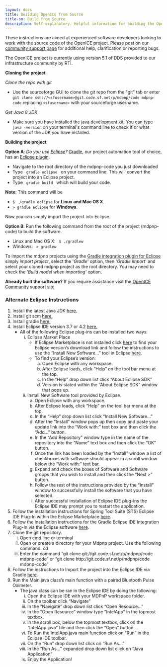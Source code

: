 ```yaml
---
layout: docs
title: Building OpenICE from Source
title-sm: Build from Source
description: Self explanatory. Helpful information for building the OpenICE project from source. These instructions are aimed at experienced software developers looking to work with the source code of the OpenICE project.
---
```


These instructions are aimed at experienced software developers looking to work with the source code of the OpenICE project. Please post on our [community support page](http://community.openice.info) for additional help, clarification or reporting bugs.

The OpenICE project is currently using version 5.1 of DDS provided to our infrastructure community by RTI.

**Cloning the project**

_Clone the repo with git_ 
 
* Use the sourceforge GUI to clone the git repo from the "git" tab or enter `git clone ssh://<sfusername>@git.code.sf.net/p/mdpnp/code mdpnp-code` replacing `<sfusername>` with your sourceforge username.

_Get Java 8 JDK_ 
 
* Make sure you have installed the [java development kit](http://www.oracle.com/technetwork/java/javase/downloads/jdk8-downloads-2133151.html). You can type `java -version` on your terminal's command line to check if or what version of the JDK you have installed.

**Building the project**


**Option A**: _Do you use [Eclipse](http://www.eclipse.org)?_ [Gradle](http://www.gradle.org/), our project automation tool of choice, has an [Eclipse plugin](http://gradle.org/docs/current/userguide/eclipse_plugin.html).

* Navigate to the root directory of the mdpnp-code you just downloaded
* Type <code> gradle eclipse </code> on your command line. This will convert the project into an Eclipse project.
* Type <code> gradle build </code> which will build your code.
        
**Note**: This command will be 

*   `$ ./gradle eclipse` for **Linux and Mac OS X**.  
*   `> gradle eclipse` for **Windows**.

Now you can simply import the project into Eclipse. 

**Option B**: Run the following command from the root of the project (mdpnp-code) to build the software.

* Linux and Mac OS X:     <code> $ ./gradlew</code>      
* Windows:     <code> > gradlew</code>

To import the mdpnp projects using the [Gradle integration plugin for Eclipse](http://marketplace.eclipse.org/content/gradle-integration-eclipse-44) simply _import project_, select the '*Gradle*' option, then '*Gradle import*' and select your cloned mdpnp project as the root directory. You may need to check the _'Build model when importing'_ option.

**Already built the software?** 
If you require assistance visit the [OpenICE Community](http://community.openice.info) support site.


### Alternate Eclipse Instructions ###
<ol class = "topOrderedList" type = "1"><li>Install the latest Java JDK <a href = "http://www.oracle.com/technetwork/java/javase/downloads/index.html">here.</a></li><li>Install git scm <a href = "http://git-scm.com/downloads">here.</a></li><li>Install gradle <a href = "http://www.gradle.org/downloads">here.</a></li><li>Install Eclipse IDE version 3.7 or 4.2 <a href = "http://www.eclipse.org/downloads/download.php?file=/technology/epp/downloads/release/juno/SR1/eclipse-java-juno-SR1-win32-x86_64.zip">here.</a><ul class = "firstIndentedUnorderedList" type = "square"><li>All of the following Eclipse plug-ins can be installed two ways:<ol type = "i"><li>Eclipse Market Place<ul class = "secondIndentedUnorderedList" type = "circle"><li>If Eclipse Marketplace is not installed click <a href="http://www.eclipse.org/mpc/archive.php">here</a> to find your Eclipse version’s download link and follow the instructions to use the “Install New Software…” tool in Eclipse <a href = "#InstallNewSoftwareTool">here</a>.</li><li>To find your Eclipse’s version:<ol class = "secondIndentedOrderedList" type = "a"><li>Open Eclipse with any workspace.</li><li>After Eclipse loads, click “Help” on the tool bar menu at the top.</li><li>In the “Help” drop down list click “About Eclipse SDK”</li><li>Version is stated within the “About Eclipse SDK” window that pops up.</li></ol></li></ul></li><li id = "InstallNewSoftwareTool">Install New Software tool provided by Eclipse.<ol class = "secondIndentedOrderedList" type = "a"><li>Open Eclipse with any workspace.</li><li>After Eclipse loads, click “Help” on the tool bar menu at the top.</li><li>In the “Help” drop down list click “Install New Software…”</li><li>After the “Install” window pops up then copy and paste your update link into the “Work with:” text box and then click the “Add…” button.</li><li>In the “Add Repository” window type in the name of the repository into the “Name” text box and then click the “OK” button.</li><li>Once the link has been loaded by the “Install” window a list of checkboxes with software should appear in a scroll window below the “Work with:” text bar.</li><li>Expand and check the boxes of Software and Software groups that you wish to install and then click the “Next >” button.</li><li>Follow the rest of the instructions provided by the “Install” window to successfully install the software that you have selected.</li><li>After successful installation of Eclipse IDE plug-ins the Eclipse IDE may prompt you to restart the application.</li></ol></li></ol></li></ul></li><li>Follow the installation instructions for Spring Tool Suite (STS) Eclipse IDE Plug-In within the Eclipse Marketplace <a href = "http://www.springsource.org/STS-installation-instructions">here</a>.</li><li>Follow the installation instructions for the Gradle Eclipse IDE Integration Plug-In via the Eclipse software <a href = "https://github.com/SpringSource/eclipse-integration-gradle/blob/master/README.md#installing-gradle-tooling-from-update-site">here</a>.</li><li>Clone the git repository.<ol class = "firstIndentedOrderedList" type = "i"><li>Open cmd line or terminal</li><li>Open or create a directory for your Mdpnp project. Use the following command: cd <your/directory/path/to/Mdpnp/project></li><li>Enter the command “git clone git://git.code.sf.net/p/mdpnp/code mdpnp-code” or “git clone http://git.code.sf.net/p/mdpnp/code mdpnp-code”</li></ol></li><li>Follow the instructions to Import the project into the Eclipse IDE via Gradle <a href = "http://sourceforge.net/p/mdpnp/wiki/EclipseGradleImport/">here</a>.</li><li>Run the Main.java class’s main function with a paired Bluetooth Pulse Oximeter.<ul class = "firstIndentedUnorderedList" type = "square"><li>The java class can be ran in the Eclipse IDE by doing the following:<ol class = "firstIndentedOrderedList" type = "i"><li>Open the Eclipse IDE with your MDPnP workspace folder.</li><li>On the toolbar click “Navigate”</li><li>In the “Navigate” drop down list click “Open Resource…”</li><li>In the “Open Resource” window type “IntelApp” in the topmost textbox.</li><li>In the scroll box, below the topmost textbox, click on the “IntelApp.java” file and then click the “Open” button.</li><li>To Run the IntelApp.java main function click on “Run” in the Eclipse IDE toolbar.</li><li>On the “Run” drop down list click on “Run As…”</li><li>In the “Run As…” expanded drop down list click on “Java Application”</li><li>Enjoy the Application!</li></ol></li></ul></li></ol>